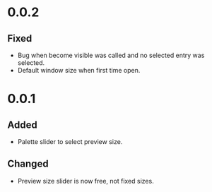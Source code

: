 # 0.0.2

## Fixed

  * Bug when become visible was called and no selected entry was selected.
  * Default window size when first time open.

# 0.0.1

## Added 

  * Palette slider to select preview size.

## Changed

  * Preview size slider is now free, not fixed sizes.